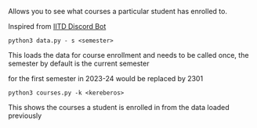 Allows you to see what courses a particular student has enrolled to.

Inspired from [IITD Discord Bot](https://github.com/as1605/IITD-Bot)

```
python3 data.py - s <semester>
```

This loads the data for course enrollment and needs to be called once, the semester by default is the current semester

for the first semester in 2023-24 <semester> would be replaced by 2301


```
python3 courses.py -k <kereberos>
```

This shows the courses a student is enrolled in from the data loaded previously